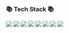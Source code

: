 ### 📚 Tech Stack 📚
<p>
<img src="https://img.shields.io/badge/HTML5-E34F26?style=flat-square&logo=HTML5&logoColor=white"/>
<img src="https://img.shields.io/badge/CSS3-1572B6?style=flat-square&logo=CSS3&logoColor=white"/>
<img src="https://img.shields.io/badge/Sass-CC6699?style=flat-square&logo=Sass&logoColor=white"/>
<img src="https://img.shields.io/badge/Tailwind CSS-06B6D4?style=flat-square&logo=Tailwind CSS&logoColor=white"/>
<img src="https://img.shields.io/badge/JavaScript-F7DF1E?style=flat-square&logo=JavaScript&logoColor=black"/>
<img src="https://img.shields.io/badge/React-61DAFB?style=flat-square&logo=React&logoColor=black"/>
    <img src="https://img.shields.io/badge/Next.js-000000?style=flat-square&logo=Next.js&logoColor=white"/>
<img src="https://img.shields.io/badge/Vue.js-4FC08D?style=flat-square&logo=Vue.js&logoColor=white"/>
</p>
<br/> 

[highcontrast]: https://github-readme-stats.vercel.app/api?username=anuraghazra&show_icons=true&hide=contribs,prs&cache_seconds=86400&theme=highcontrast


